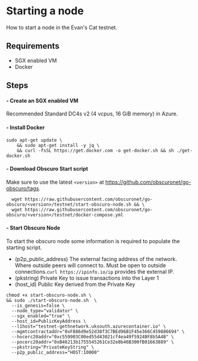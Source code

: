 ---
---
# Starting a node
How to start a node in the Evan's Cat testnet.

## Requirements
- SGX enabled VM
- Docker

## Steps
#### - Create an SGX enabled VM
Recommended Standard DC4s v2 (4 vcpus, 16 GiB memory) in Azure.

#### - Install Docker

```
sudo apt-get update \
    && sudo apt-get install -y jq \
    && curl -fsSL https://get.docker.com -o get-docker.sh && sh ./get-docker.sh
```

#### - Download Obscuro Start script


Make sure to use the latest `<version>` at https://github.com/obscuronet/go-obscuro/tags.

```
  wget https://raw.githubusercontent.com/obscuronet/go-obscuro/<version>/testnet/start-obscuro-node.sh && \
  wget https://raw.githubusercontent.com/obscuronet/go-obscuro/<version>/testnet/docker-compose.yml
```

#### - Start Obscuro Node

To start the obscuro node some information is required to populate the starting script.

- (p2p_public_address) The external facing address of the network. Where outside peers will connect to. Must be open to outside connections.`curl https://ipinfo.io/ip` provides the external IP.
- (pkstring) Private Key to issue transactions into the Layer 1
- (host_id) Public Key derived from the Private Key

```
chmod +x start-obscuro-node.sh \
&& sudo ./start-obscuro-node.sh  \
  --is_genesis=false \
  --node_type="validator" \
  --sgx_enabled="true" \
  --host_id=PublicKeyAddress \
  --l1host="testnet-gethnetwork.uksouth.azurecontainer.io" \
  --mgmtcontractaddr="0xF886d9e52d38f3C7BEd96B1F45e366C459886694" \
  --hocerc20addr="0xc559903C00ed55d43021cf4ea49f5924BF8b5A4B" \
  --pocerc20addr="0xB46213b1755545261Ce32e8b46B300fB01663889" \
  --pkstring="PrivateKeyString" \
  --p2p_public_address="HOST:10000"